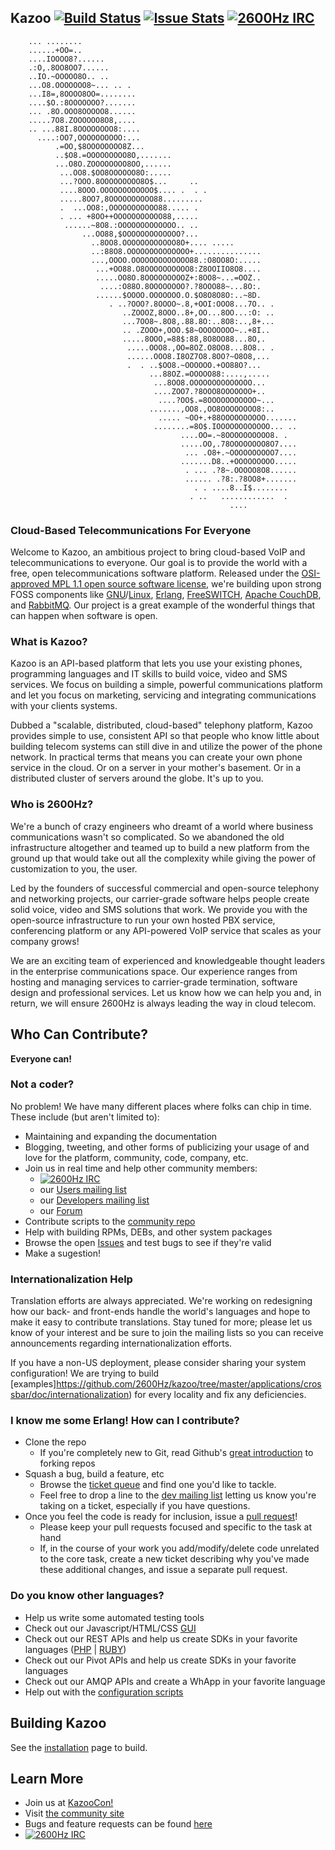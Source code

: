 ## Kazoo [![Build Status](https://travis-ci.org/2600hz/kazoo.svg?branch=master)](https://travis-ci.org/2600hz/kazoo) [![Issue Stats](http://issuestats.com/github/2600hz/kazoo/badge/pr)](http://issuestats.com/github/2600hz/kazoo) [![2600Hz IRC](https://img.shields.io/badge/irc-%232600hz-orange.svg)](https://webchat.freenode.net/?channels=2600hz)

````
    ... ........                                                
    ......+OO=..                                                
    ....IOOOO8?......                                           
    .:O,.8OO8OO7......                                          
    ..IO.~OOOOO8O.. ..                                          
    ...O8.OOOOOOO8~... .. .                                     
    ...I8=,8OOOO8OO=........                                    
    ....$O.:8OOOOOOO?.......                                    
    ... .8O.OOO8OOOOO8......                                    
    .....7O8.ZOOOOOO8O8,....                                    
    .. ...88I.8OOOOOOOO8:....                                   
      ....:OO7,OOOOOOOOOO:...                                   
          .=OO,$8OOOOOOOO8Z...                                  
          ..$O8.=OOOOOOOOO8O,.......                            
          ...O8O.ZOOOOOOOO8OO,......                            
           ...OO8.$OO8OOOOOO8O:.....                            
           ...?OOO.8OOOOOOOOO8O$...     ..                      
           ....8OOO.OOOOOOOOOOOO$.... .  . .                    
           .....8OO7,8OOOOOOOOOO88.........                     
           .  ...OO8:,OOOOOOOOOOO88..... .                      
           . ... +8OO++OOOOOOOOOOO88,.....                      
            ......~8O8.:OOOOOOOOOOOOO.. ..                      
                ...OO88,$OOOOOOOOOOOOO?...                      
                  ..8OO8.OOOOOOOOOOOO8O+.... .....              
                  ..:88O8.OOOOOOOOOOOOOO+...............        
                  ...,OOOO.OOOOOOOOOOOOO88.:O8OO8O:.....        
                   ...+OO88.O8OOOOOOOOOO8:Z8OOIIO8O8....        
                   .....OO8O.8OOOOOOOOOZ+:8OO8~...=OOZ..        
                    ....:O88O.8OOOOOOOO?.?8OOO88~...8O:.        
                   ......$OOOO.OOOOOOO.O.$O8O8O8O:..~8D.        
                      . ..?OOO?.8OOOO~.8,+OOI:OOO8...7O.. .     
                         ..ZOOOZ,8OOO..8+,OO...8OO...:O: ..     
                         ...7OO8~.8O8,.88.8O:..8O8:..,8+...     
                         .. .ZOOO+,OOO.$8~OOOOOOOO~..+8I..      
                         .....8OOO,=88$:88,8O8OO88...8O,.       
                          .....OOO8.,OO=8OZ.O8OO8...8O8.. .     
                          ......OOO8.I8OZ7O8.8OO?~O8O8,...      
                          .  . ..$OO8.~OOOOOO.+OO88O?...        
                               ...88OZ.=OOOOO88:....,.....      
                                ...8OO8.OOOOOOOOOOOOOO...       
                                ....ZOO7.?8OOO8OOOOOOO+..       
                                 ....?OO$.=8OOOOOOOOOOO~...     
                               .......,OO8.,OO8OOOOOOOO8:..     
                                 ..... ~OO+.+88OOOOOOOOOO.......
                                ........=8O$.IOOOOOOOOOOOO... ..
                                      ....OO=.~8OOOOOOOOOO8. .  
                                      .....OO,.78OOOOOOOO8O7....
                                       ... .O8+.~OOOOOOOOOO7....
                                      .......D8..+OOOOOOOOO.....
                                       . ... .?8~.OOOOO8O8......
                                       ...... .?8:.?8OO8+.......
                                         . . ....8..I$........  
                                        . ..   ............  .  
                                                 ....           
````

### Cloud-Based Telecommunications For Everyone

Welcome to Kazoo, an ambitious project to bring cloud-based VoIP and telecommunications to everyone. Our goal is to provide the world with a free, open telecommunications software platform. Released under the [OSI-approved MPL 1.1 open source software license](https://opensource.org/licenses/MPL-1.1), we're building upon strong FOSS components like [GNU](https://www.gnu.org/)/[Linux](https://en.wikipedia.org/wiki/Linux), [Erlang](https://www.erlang.org/), [FreeSWITCH](https://freeswitch.org), [Apache CouchDB](https://couchdb.apache.org/), and [RabbitMQ](https://www.rabbitmq.com). Our project is a great example of the wonderful things that can happen when software is open.

### What is Kazoo?

Kazoo is an API-based platform that lets you use your existing phones,
programming languages and IT skills to build voice, video and SMS services. We
focus on building a simple, powerful communications platform and let you focus
on marketing, servicing and integrating communications with your clients
systems.

Dubbed a "scalable, distributed, cloud-based" telephony platform, Kazoo
provides simple to use, consistent API so that people who know little about
building telecom systems can still dive in and utilize the power of the phone
network. In practical terms that means you can create your own phone service
in the cloud. Or on a server in your mother's basement. Or in a distributed
cluster of servers around the globe. It's up to you.

### Who is 2600Hz?

We're a bunch of crazy engineers who dreamt of a world where business
communications wasn't so complicated. So we abandoned the old infrastructure
altogether and teamed up to build a new platform from the ground up that would
take out all the complexity while giving the power of customization to you,
the user.

Led by the founders of successful commercial and open-source telephony and
networking projects, our carrier-grade software helps people create solid
voice, video and SMS solutions that work. We provide you with the open-source
infrastructure to run your own hosted PBX service, conferencing platform or
any API-powered VoIP service that scales as your company grows!

We are an exciting team of experienced and knowledgeable thought leaders in
the enterprise communications space. Our experience ranges from hosting and
managing services to carrier-grade termination, software design and
professional services. Let us know how we can help you and, in return, we will
ensure 2600Hz is always leading the way in cloud telecom.

## Who Can Contribute?

**Everyone can!**

### Not a coder?

No problem! We have many different places where folks can chip in time. These include (but aren't limited to):

* Maintaining and expanding the documentation
* Blogging, tweeting, and other forms of publicizing your usage of and love for the platform, community, code, company, etc.
* Join us in real time and help other community members:
    * [![2600Hz IRC](https://img.shields.io/badge/irc-%232600hz-orange.svg)](https://webchat.freenode.net/?channels=2600Hz)
    * our [Users mailing list](https://groups.google.com/forum/?fromgroups#!forum/2600Hz-users)
    * our [Developers mailing list](https://groups.google.com/forum/?fromgroups#!forum/2600Hz-dev)
    * our [Forum](http://forum.2600Hz.com/)
* Contribute scripts to the [community repo](https://github.com/2600Hz/community-scripts)
* Help with building RPMs, DEBs, and other system packages
* Browse the open [Issues](https://2600Hz.atlassian.net/browse/KAZOO) and test bugs to see if they're valid
* Make a sugestion!

### Internationalization Help

Translation efforts are always appreciated. We're working on redesigning how our back- and front-ends handle the world's languages and hope to make it easy to contribute translations. Stay tuned for more; please let us know of your interest and be sure to join the mailing lists so you can receive announcements regarding internationalization efforts.

If you have a non-US deployment, please consider sharing your system configuration!  We are trying to build [examples]https://github.com/2600Hz/kazoo/tree/master/applications/crossbar/doc/internationalization) for every locality and fix any deficiencies.

### I know me some Erlang! How can I contribute?

* Clone the repo
    * If you're completely new to Git, read Github's [great introduction](https://help.github.com/articles/fork-a-repo/) to forking repos
* Squash a bug, build a feature, etc
    * Browse the [ticket queue](https://2600Hz.atlassian.net/browse/KAZOO) and find one you'd like to tackle.
    * Feel free to drop a line to the [dev mailing list](https://groups.google.com/forum/?fromgroups#!forum/2600Hz-dev) letting us know you're taking on a ticket, especially if you have questions.
* Once you feel the code is ready for inclusion, issue a [pull request](https://help.github.com/articles/using-pull-requests/)!
    * Please keep your pull requests focused and specific to the task at hand
    * If, in the course of your work you add/modify/delete code unrelated to the core task, create a new ticket describing why you've made these additional changes, and issue a separate pull request.

### Do you know other languages?

* Help us write some automated testing tools
* Check out our Javascript/HTML/CSS [GUI](https://github.com/2600Hz/kazoo-ui)
* Check out our REST APIs and help us create SDKs in your favorite languages ([PHP](https://github.com/2600Hz/kazoo-php-sdk) | [RUBY](https://github.com/2600Hz/kazoo-ruby-sdk))
* Check out our Pivot APIs and help us create SDKs in your favorite languages
* Check out our AMQP APIs and create a WhApp in your favorite language
* Help out with the [configuration scripts](https://github.com/2600Hz/kazoo-configs)

## Building Kazoo

See the [installation](./doc/installation.md) page to build.

## Learn More

* Join us at [KazooCon!](http://kazoocon.com/)
* Visit [the community site](http://2600hz.org)
* Bugs and feature requests can be found [here](http://tickets.2600hz.org)
* [![2600Hz IRC](https://img.shields.io/badge/irc-%232600Hz-orange.svg)](https://webchat.freenode.net/?channels=2600Hz)
